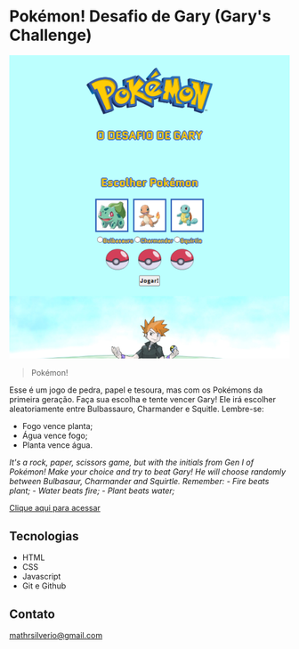 # Pokémon! Desafio de Gary (Gary's Challenge)

![preview](./.github/Preview.png)

> Pokémon!

Esse é um jogo de pedra, papel e tesoura, mas com os Pokémons da primeira geração. 
Faça sua escolha e tente vencer Gary! Ele irá escolher aleatoriamente entre Bulbassauro, Charmander e Squitle. Lembre-se:
- Fogo vence planta;
- Água vence fogo;
- Planta vence água.

*It's a rock, paper, scissors game, but with the initials from Gen I of Pokémon! Make your choice and try to beat Gary! He will choose randomly between Bulbasaur, Charmander and Squirtle. Remember:*
*- Fire beats plant;*
*- Water beats fire;*
*- Plant beats water;*

[Clique aqui para acessar](https://matazzo.github.io/PokemonGaryGame)

## Tecnologias

- HTML
- CSS
- Javascript
- Git e Github

## Contato

mathrsilverio@gmail.com